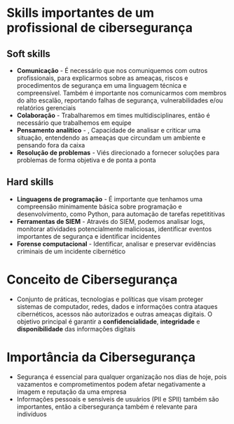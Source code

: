 # Skills importantes de um profissional de cibersegurança

## Soft skills
* **Comunicação** - É necessário que nos comuniquemos com outros profissionais, para explicarmos sobre as ameaças, riscos e procedimentos de segurança em uma linguagem técnica e compreensível. Também é importante nos comunicarmos com membros do alto escalão, reportando falhas de segurança, vulnerabilidades e/ou relatórios gerenciais
* **Colaboração** - Trabalharemos em times multidisciplinares, então é necessário que trabalhemos em equipe
* **Pensamento analítico** - , Capacidade de analisar e criticar uma situação, entendendo as ameaças que circundam um ambiente e pensando fora da caixa
* **Resolução de problemas** - Viés direcionado a fornecer soluções para problemas de forma objetiva e de ponta a ponta
## Hard skills
* **Linguagens de programação** - É importante que tenhamos uma compreensão minimamente básica sobre programação e desenvolvimento, como Python, para automação de tarefas repetititivas
* **Ferramentas de SIEM** - Através do SIEM, podemos analisar logs, monitorar atividades potencialmente maliciosas, identificar eventos importantes de segurança e identificar incidentes
* **Forense computacional** - Identificar, analisar e preservar evidências criminais de um incidente cibernético

# Conceito de Cibersegurança
* Conjunto de práticas, tecnologias e políticas que visam proteger sistemas de computador, redes, dados e informações contra ataques cibernéticos, acessos não autorizados e outras ameaças digitais. O objetivo principal é garantir a **confidencialidade**, **integridade** e **disponibilidade** das informações digitais 

# Importância da Cibersegurança
* Segurança é essencial para qualquer organização nos dias de hoje, pois vazamentos e comprometimentos podem afetar negativamente a imagem e reputação da uma empresa
* Informações pessoais e sensíveis de usuários (PII e SPII) também são importantes, então a cibersegurança também é relevante para indivíduos
